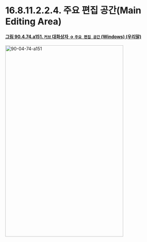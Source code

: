 # 16.8.11.2.2.4. 주요 편집 공간(Main Editing Area)

<a id="90-04-74-a151"></a>

#### [그림 90.4.74.a151. `커브` 대화상자 → `주요 편집 공간` (Windows) (우리말)](./90-04-0074-curves.md#90-04-74-a151)
<img width="372" height="602" alt="90-04-74-a151" src="https://github.com/user-attachments/assets/4ac8b7d6-c584-46f3-8d47-838dd599e874" />